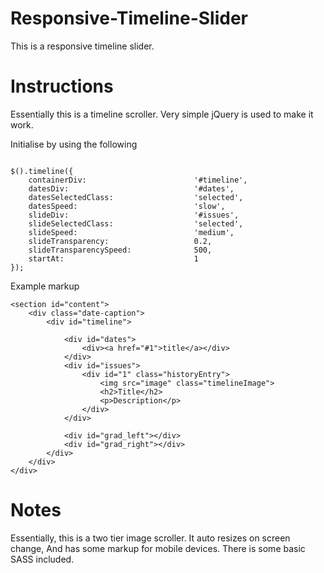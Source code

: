 Responsive-Timeline-Slider
==========================

This is a responsive timeline slider. 

Instructions 
==========================

Essentially this is a timeline scroller. Very simple jQuery is used to make it work.

Initialise by using the following

~~~

$().timeline({
	containerDiv:                        '#timeline',		
	datesDiv:                            '#dates',			
	datesSelectedClass:                  'selected',			
	datesSpeed:                          'slow',				
	slideDiv:                            '#issues',			
	slideSelectedClass:                  'selected',			
	slideSpeed:                          'medium',			
	slideTransparency:                   0.2,				
	slideTransparencySpeed:              500,				
	startAt:                             1
});

~~~

Example markup 

~~~
<section id="content">						
	<div class="date-caption">
		<div id="timeline">
		
			<div id="dates">
				<div><a href="#1">title</a></div>
			</div>
			<div id="issues">
				<div id="1" class="historyEntry">
					<img src="image" class="timelineImage">
					<h2>Title</h2>
					<p>Description</p>
				</div>
			</div>
			
			<div id="grad_left"></div>
			<div id="grad_right"></div>
		</div>
	</div>
</div>						
~~~

Notes
=====

Essentially, this is a two tier image scroller. It auto resizes on screen change, And has some markup for mobile devices. There is some basic SASS included.
